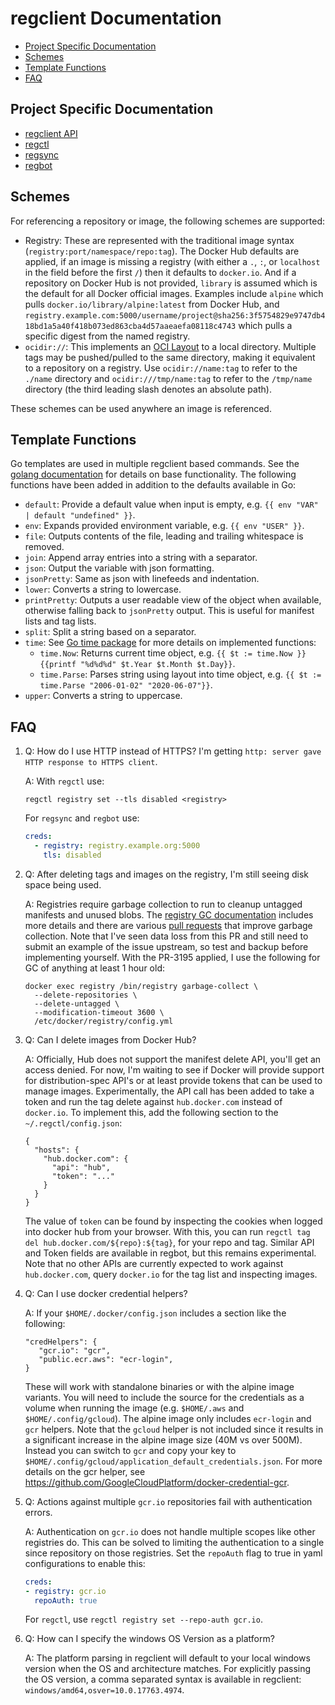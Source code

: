 # regclient Documentation

- [Project Specific Documentation](#project-specific-documentation)
- [Schemes](#schemes)
- [Template Functions](#template-functions)
- [FAQ](#faq)

## Project Specific Documentation

- [regclient API](https://pkg.go.dev/github.com/regclient/regclient)
- [regctl](regctl.md)
- [regsync](regsync.md)
- [regbot](regbot.md)

## Schemes

For referencing a repository or image, the following schemes are supported:

- Registry:
  These are represented with the traditional image syntax (`registry:port/namespace/repo:tag`).
  The Docker Hub defaults are applied, if an image is missing a registry (with either a `.`, `:`, or `localhost` in the field before the first `/`) then it defaults to `docker.io`.
  And if a repository on Docker Hub is not provided, `library` is assumed which is the default for all Docker official images.
  Examples include `alpine` which pulls `docker.io/library/alpine:latest` from Docker Hub, and `registry.example.com:5000/username/project@sha256:3f5754829e9747db418bd1a5a40f418b073ed863cba4d57aaeaefa08118c4743` which pulls a specific digest from the named registry.
- `ocidir://`:
  This implements an [OCI Layout](https://github.com/opencontainers/image-spec/blob/main/image-layout.md) to a local directory.
  Multiple tags may be pushed/pulled to the same directory, making it equivalent to a repository on a registry.
  Use `ocidir://name:tag` to refer to the `./name` directory and `ocidir:///tmp/name:tag` to refer to the `/tmp/name` directory (the third leading slash denotes an absolute path).

These schemes can be used anywhere an image is referenced.

## Template Functions

Go templates are used in multiple regclient based commands.
See the [golang documentation](https://golang.org/pkg/text/template/) for details on base functionality.
The following functions have been added in addition to the defaults available in Go:

- `default`:
  Provide a default value when input is empty, e.g. `{{ env "VAR" | default "undefined" }}`.
- `env`:
  Expands provided environment variable, e.g. `{{ env "USER" }}`.
- `file`:
  Outputs contents of the file, leading and trailing whitespace is removed.
- `join`:
  Append array entries into a string with a separator.
- `json`:
  Output the variable with json formatting.
- `jsonPretty`:
  Same as json with linefeeds and indentation.
- `lower`:
  Converts a string to lowercase.
- `printPretty`:
  Outputs a user readable view of the object when available, otherwise falling back to `jsonPretty` output.
  This is useful for manifest lists and tag lists.
- `split`:
  Split a string based on a separator.
- `time`:
  See [Go time package](https://pkg.go.dev/time) for more details on implemented functions:
  - `time.Now`:
    Returns current time object, e.g. `{{ $t := time.Now }}{{printf "%d%d%d" $t.Year $t.Month $t.Day}}`.
  - `time.Parse`:
    Parses string using layout into time object, e.g. `{{ $t := time.Parse "2006-01-02" "2020-06-07"}}`.
- `upper`:
  Converts a string to uppercase.

## FAQ

1. Q: How do I use HTTP instead of HTTPS? I'm getting `http: server gave HTTP response to HTTPS client`.

   A: With `regctl` use:

   ```shell
   regctl registry set --tls disabled <registry>
   ```

   For `regsync` and `regbot` use:

   ```yaml
   creds:
     - registry: registry.example.org:5000
       tls: disabled
   ```

1. Q: After deleting tags and images on the registry, I'm still seeing disk space being used.

   A: Registries require garbage collection to run to cleanup untagged manifests and unused blobs.
   The [registry GC documentation](https://docs.docker.com/registry/garbage-collection/) includes more details and there are various [pull requests](https://github.com/distribution/distribution/pull/3195) that improve garbage collection.
   Note that I've seen data loss from this PR and still need to submit an example of the issue upstream, so test and backup before implementing yourself.
   With the PR-3195 applied, I use the following for GC of anything at least 1 hour old:

   ```shell
   docker exec registry /bin/registry garbage-collect \
     --delete-repositories \
     --delete-untagged \
     --modification-timeout 3600 \
     /etc/docker/registry/config.yml
   ```

1. Q: Can I delete images from Docker Hub?

   A: Officially, Hub does not support the manifest delete API, you'll get an access denied.
   For now, I'm waiting to see if Docker will provide support for distribution-spec API's or at least provide tokens that can be used to manage images.
   Experimentally, the API call has been added to take a token and run the tag delete against `hub.docker.com` instead of `docker.io`.
   To implement this, add the following section to the `~/.regctl/config.json`:

   ```jsonc
   {
     "hosts": {
       "hub.docker.com": {
         "api": "hub",
         "token": "..."
       }
     }
   }
   ```

   The value of `token` can be found by inspecting the cookies when logged into docker hub from your browser.
   With this, you can run `regctl tag del hub.docker.com/${repo}:${tag}`, for your repo and tag.
   Similar API and Token fields are available in regbot, but this remains experimental.
   Note that no other APIs are currently expected to work against `hub.docker.com`, query `docker.io` for the tag list and inspecting images.

1. Q: Can I use docker credential helpers?

   A: If your `$HOME/.docker/config.json` includes a section like the following:

   ```jsonc
   "credHelpers": {
      "gcr.io": "gcr", 
      "public.ecr.aws": "ecr-login", 
   }
   ```

   These will work with standalone binaries or with the alpine image variants.
   You will need to include the source for the credentials as a volume when running the image (e.g. `$HOME/.aws` and `$HOME/.config/gcloud`).
   The alpine image only includes `ecr-login` and `gcr` helpers.
   Note that the `gcloud` helper is not included since it results in a significant increase in the alpine image size (40M vs over 500M).
   Instead you can switch to `gcr` and copy your key to `$HOME/.config/gcloud/application_default_credentials.json`.
   For more details on the gcr helper, see <https://github.com/GoogleCloudPlatform/docker-credential-gcr>.

1. Q: Actions against multiple `gcr.io` repositories fail with authentication errors.

   A: Authentication on `gcr.io` does not handle multiple scopes like other registries do.
   This can be solved to limiting the authentication to a single since repository on those registries.
   Set the `repoAuth` flag to true in yaml configurations to enable this:

   ```yaml
   creds:
   - registry: gcr.io
     repoAuth: true
   ```

   For `regctl`, use `regctl registry set --repo-auth gcr.io`.

1. Q: How can I specify the windows OS Version as a platform?

   A: The platform parsing in regclient will default to your local windows version when the OS and architecture matches.
   For explicitly passing the OS version, a comma separated syntax is available in regclient: `windows/amd64,osver=10.0.17763.4974`.

